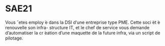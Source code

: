 # SAE21
Vous ˆetes employ ́e dans la DSI d’une entreprise type PME. Cette soci ́et ́e renouvelle son infra- structure IT, et le chef de service vous demande d’automatiser la cr ́eation d’une maquette de la future infra, via un script de pilotage.
